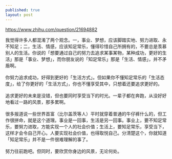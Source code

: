 ```yaml
---
published: true
layout: post
---
```

https://www.zhihu.com/question/21694882  
<div>我觉得许多人都混淆了两个观念。一，事业、梦想，应该脚踏实地、努力进取、永不知足；二，生活、情感，应该知足常乐，懂得珍惜自己所拥有的，不要总是羡慕别人的生活。你说的「想要通过自己的努力去追求某事某物，某种成功，更好的生活」那是「事业、梦想」，而你朋友说的「知足常乐」那是「生活、情感」，并不矛盾啊。<br><br>你努力追求成功，好得到更好的「生活方式」。但如果你不懂知足常乐的「生活态度」，给了你更好的「生活方式」，你也不懂享受其中，只想着还要追求更好的。<br><br>追求更好的未来是没错，但也要同时享受当下的时光。一辈子都在奔跑，从没好好地看过一路的风景，那多累啊。<br><br>很多报道说一些世界首富（比尔盖茨等人）平时就穿着普通的牛仔裤什么的，但工作很拼命，就是这个道理。事业是一回事，生活是另一回事。事业上，要不知足常乐，要努力进取，方能实现一个人的社会价值；生活上，要知足常乐，享受当下，这样才会令自己开心。人要实现社会价值，也得取悦自己。分清楚这个，你就知道「知足常乐」并不是一件很难理解的事了。<br><br>努力往前跑吧。但同时，要欣赏你身边的风景，无论何处。</div>
